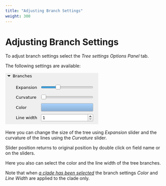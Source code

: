 ```yaml
---
title: "Adjusting Branch Settings"
weight: 300
---
```



# Adjusting Branch Settings

To adjust branch settings select the _Tree settings Options Panel_ tab.

The following settings are available:


![](/images/65929737/82608265.png)

Here you can change the size of the tree using _Expansion_ slider and the curvature of the lines using the _Curvature_ slider.

Slider position returns to original position by double click on field name or on the sliders.


Here you also can select the color and the line width of the tree branches.

Note that when [_a clade has been selected_](../working-with-clade/selecting-clade) the branch settings _Color_ and _Line Width_ are applied to the clade only.
